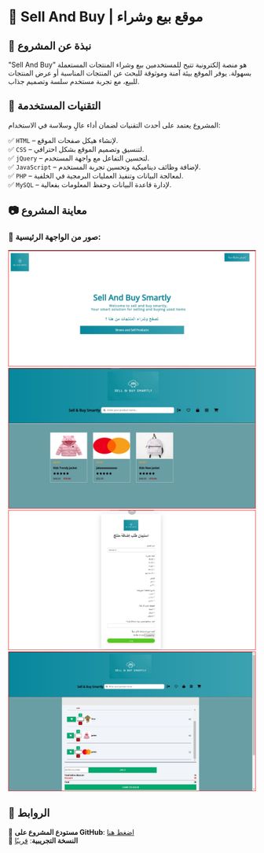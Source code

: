 # 🛒 Sell And Buy | موقع بيع وشراء

## 📌 نبذة عن المشروع  
"Sell And Buy" هو منصة إلكترونية تتيح للمستخدمين بيع وشراء المنتجات المستعملة بسهولة. يوفر الموقع بيئة آمنة وموثوقة للبحث عن المنتجات المناسبة أو عرض المنتجات للبيع، مع تجربة مستخدم سلسة وتصميم جذاب.

## 🚀 التقنيات المستخدمة  
المشروع يعتمد على أحدث التقنيات لضمان أداء عالٍ وسلاسة في الاستخدام:

✅ `HTML` – لإنشاء هيكل صفحات الموقع.  
✅ `CSS` – لتنسيق وتصميم الموقع بشكل احترافي.  
✅ `jQuery` – لتحسين التفاعل مع واجهة المستخدم.  
✅ `JavaScript` – لإضافة وظائف ديناميكية وتحسين تجربة المستخدم.  
✅ `PHP` – لمعالجة البيانات وتنفيذ العمليات البرمجية في الخلفية.  
✅ `MySQL` – لإدارة قاعدة البيانات وحفظ المعلومات بفعالية.  

## 📷 معاينة المشروع  

### 🔹 صور من الواجهة الرئيسية:
![لقطة شاشة 1](https://github.com/AymanAlsharaei/SellAndBuy/blob/main/Screenshot%202025-02-03%20192136.jpg)
![لقطة شاشة 2](https://github.com/AymanAlsharaei/SellAndBuy/blob/main/Screenshot%202025-02-03%20193205.jpg)
![لقطة شاشة 3](https://github.com/AymanAlsharaei/SellAndBuy/blob/main/Screenshot%202025-02-03%20192332.jpg)
![لقطة شاشة 4](https://github.com/AymanAlsharaei/SellAndBuy/blob/main/Screenshot%202025-02-03%20193259.jpg)

## 🔗 الروابط  
🔗 **مستودع المشروع على GitHub**: [اضغط هنا](https://github.com/AymanAlsharaei/Sell-And-Buy)  
🔗 **النسخة التجريبية**: [قريبًا](#)

